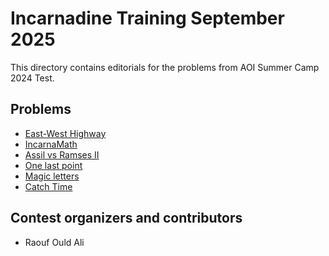 # Incarnadine Training September 2025

This directory contains editorials for the problems from AOI Summer Camp 2024 Test.

## Problems

* [East-West Highway](highway.md)
* [IncarnaMath](incarnamath.md)
* [Assil vs Ramses II](pyramid.md)
* [One last point](point.md)
* [Magic letters](letters.md)
* [Catch Time](catch.md)



## Contest organizers and contributors

- Raouf Ould Ali
